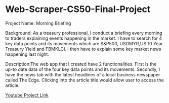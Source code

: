 # Web-Scraper-CS50-Final-Project


Project Name: Morning Briefing

Background: As a treasury professional, I conduct a briefing every morning to traders explaining events happening in the market.
I have to search for 4 key data points and its movements which are S&P500, USDMYR,US 10 Year Treasury Yield and FBMKLCI. 
I then have to explain some key market news happening last night. 

Description:The web app that I created have 2 functionalities. First is the up-to date data of the four key data points and its movements.
Secondly, I have the news tab with the latest headlines of a local business newspaper called The Edge. Clicking into the article title would
allow user to access the article. 


[Youtube Project Link](https://www.youtube.com/watch?v=EaUNDzeJ5og)
